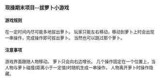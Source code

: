 ﻿### 现操期末项目--拔萝卜小游戏

#### 游戏规则
在一定时间内尽可能多地拔出萝卜。
玩家只能左右移动，移动到萝卜上时会出现一串操作，完成操作即可拔出萝卜。
当然也可以跳过那个萝卜。

#### 注意事项
游戏界面跟随人物移动。
萝卜只会向右边增长。
几个操作固定在一个位置上，当人物与萝卜碰撞(距离小于一定值)时随机生成一串操作，
人物离开萝卜时操作隐藏。
